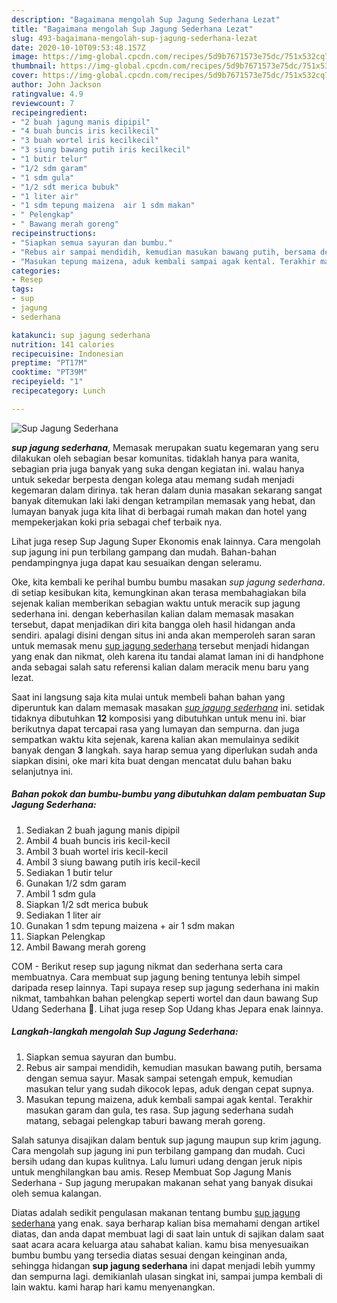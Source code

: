 ```yaml
---
description: "Bagaimana mengolah Sup Jagung Sederhana Lezat"
title: "Bagaimana mengolah Sup Jagung Sederhana Lezat"
slug: 493-bagaimana-mengolah-sup-jagung-sederhana-lezat
date: 2020-10-10T09:53:48.157Z
image: https://img-global.cpcdn.com/recipes/5d9b7671573e75dc/751x532cq70/sup-jagung-sederhana-foto-resep-utama.jpg
thumbnail: https://img-global.cpcdn.com/recipes/5d9b7671573e75dc/751x532cq70/sup-jagung-sederhana-foto-resep-utama.jpg
cover: https://img-global.cpcdn.com/recipes/5d9b7671573e75dc/751x532cq70/sup-jagung-sederhana-foto-resep-utama.jpg
author: John Jackson
ratingvalue: 4.9
reviewcount: 7
recipeingredient:
- "2 buah jagung manis dipipil"
- "4 buah buncis iris kecilkecil"
- "3 buah wortel iris kecilkecil"
- "3 siung bawang putih iris kecilkecil"
- "1 butir telur"
- "1/2 sdm garam"
- "1 sdm gula"
- "1/2 sdt merica bubuk"
- "1 liter air"
- "1 sdm tepung maizena  air 1 sdm makan"
- " Pelengkap"
- " Bawang merah goreng"
recipeinstructions:
- "Siapkan semua sayuran dan bumbu."
- "Rebus air sampai mendidih, kemudian masukan bawang putih, bersama dengan semua sayur. Masak sampai setengah empuk, kemudian masukan telur yang sudah dikocok lepas, aduk dengan cepat supnya."
- "Masukan tepung maizena, aduk kembali sampai agak kental. Terakhir masukan garam dan gula, tes rasa. Sup jagung sederhana sudah matang, sebagai pelengkap taburi bawang merah goreng."
categories:
- Resep
tags:
- sup
- jagung
- sederhana

katakunci: sup jagung sederhana 
nutrition: 141 calories
recipecuisine: Indonesian
preptime: "PT17M"
cooktime: "PT39M"
recipeyield: "1"
recipecategory: Lunch

---
```



![Sup Jagung Sederhana](https://img-global.cpcdn.com/recipes/5d9b7671573e75dc/751x532cq70/sup-jagung-sederhana-foto-resep-utama.jpg)

<b><i>sup jagung sederhana</i></b>, Memasak merupakan suatu kegemaran yang seru dilakukan oleh sebagian besar komunitas. tidaklah hanya para wanita, sebagian pria juga banyak yang suka dengan kegiatan ini. walau hanya untuk sekedar berpesta dengan kolega atau memang sudah menjadi kegemaran dalam dirinya. tak heran dalam dunia masakan sekarang sangat banyak ditemukan laki laki dengan ketrampilan memasak yang hebat, dan lumayan banyak juga kita lihat di berbagai rumah makan dan hotel yang mempekerjakan koki pria sebagai chef terbaik nya.

Lihat juga resep Sup Jagung Super Ekonomis enak lainnya. Cara mengolah sup jagung ini pun terbilang gampang dan mudah. Bahan-bahan pendampingnya juga dapat kau sesuaikan dengan seleramu.

Oke, kita kembali ke perihal bumbu bumbu masakan <i>sup jagung sederhana</i>. di setiap kesibukan kita, kemungkinan akan terasa membahagiakan bila sejenak kalian memberikan sebagian waktu untuk meracik sup jagung sederhana ini. dengan keberhasilan kalian dalam memasak masakan tersebut, dapat menjadikan diri kita bangga oleh hasil hidangan anda sendiri. apalagi disini dengan situs ini anda akan memperoleh saran saran untuk memasak menu <u>sup jagung sederhana</u> tersebut menjadi hidangan yang enak dan nikmat, oleh karena itu tandai alamat laman ini di handphone anda sebagai salah satu referensi kalian dalam meracik menu baru yang lezat.


Saat ini langsung saja kita mulai untuk membeli bahan bahan yang diperuntuk kan dalam memasak masakan <u><i>sup jagung sederhana</i></u> ini. setidak tidaknya dibutuhkan <b>12</b> komposisi yang dibutuhkan untuk menu ini. biar berikutnya dapat tercapai rasa yang lumayan dan sempurna. dan juga sempatkan waktu kita sejenak, karena kalian akan memulainya sedikit banyak dengan <b>3</b> langkah. saya harap semua yang diperlukan sudah anda siapkan disini, oke mari kita buat dengan mencatat dulu bahan baku selanjutnya ini.

<!--inarticleads1-->

##### Bahan pokok dan bumbu-bumbu yang dibutuhkan dalam pembuatan Sup Jagung Sederhana:

1. Sediakan 2 buah jagung manis dipipil
1. Ambil 4 buah buncis iris kecil-kecil
1. Ambil 3 buah wortel iris kecil-kecil
1. Ambil 3 siung bawang putih iris kecil-kecil
1. Sediakan 1 butir telur
1. Gunakan 1/2 sdm garam
1. Ambil 1 sdm gula
1. Siapkan 1/2 sdt merica bubuk
1. Sediakan 1 liter air
1. Gunakan 1 sdm tepung maizena + air 1 sdm makan
1. Siapkan  Pelengkap
1. Ambil  Bawang merah goreng


COM - Berikut resep sup jagung nikmat dan sederhana serta cara membuatnya. Cara membuat sup jagung bening tentunya lebih simpel daripada resep lainnya. Tapi supaya resep sup jagung sederhana ini makin nikmat, tambahkan bahan pelengkap seperti wortel dan daun bawang Sup Udang Sederhana 🦐. Lihat juga resep Sop Udang khas Jepara enak lainnya. 

<!--inarticleads2-->

##### Langkah-langkah mengolah Sup Jagung Sederhana:

1. Siapkan semua sayuran dan bumbu.
1. Rebus air sampai mendidih, kemudian masukan bawang putih, bersama dengan semua sayur. Masak sampai setengah empuk, kemudian masukan telur yang sudah dikocok lepas, aduk dengan cepat supnya.
1. Masukan tepung maizena, aduk kembali sampai agak kental. Terakhir masukan garam dan gula, tes rasa. Sup jagung sederhana sudah matang, sebagai pelengkap taburi bawang merah goreng.


Salah satunya disajikan dalam bentuk sup jagung maupun sup krim jagung. Cara mengolah sup jagung ini pun terbilang gampang dan mudah. Cuci bersih udang dan kupas kulitnya. Lalu lumuri udang dengan jeruk nipis untuk menghilangkan bau amis. Resep Membuat Sop Jagung Manis Sederhana - Sup jagung merupakan makanan sehat yang banyak disukai oleh semua kalangan. 

Diatas adalah sedikit pengulasan makanan tentang bumbu <u>sup jagung sederhana</u> yang enak. saya berharap kalian bisa memahami dengan artikel diatas, dan anda dapat membuat lagi di saat lain untuk di sajikan dalam saat saat acara acara keluarga atau sahabat kalian. kamu bisa menyesuaikan bumbu bumbu yang tersedia diatas sesuai dengan keinginan anda, sehingga hidangan <b>sup jagung sederhana</b> ini dapat menjadi lebih yummy dan sempurna lagi. demikianlah ulasan singkat ini, sampai jumpa kembali di lain waktu. kami harap hari kamu menyenangkan.
